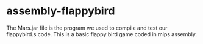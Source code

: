 # assembly-flappybird
The Mars.jar file is the program we used to compile and test our flappybird.s code. This is a basic flappy bird
game coded in mips assembly. 
